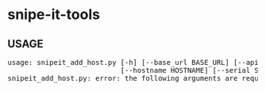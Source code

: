 # snipe-it-tools

## USAGE

<pre>
usage: snipeit_add_host.py [-h] [--base_url BASE_URL] [--api_key API_KEY] --company COMPANY [--category CATEGORY] [--manufacturer MANUFACTURER] [--model MODEL] [--model_number MODEL_NUMBER]
                           [--hostname HOSTNAME] [--serial SERIAL]
snipeit_add_host.py: error: the following arguments are required: --company

</pre>
